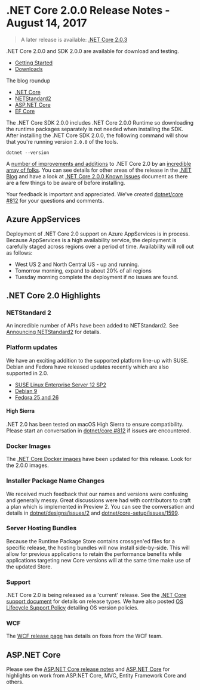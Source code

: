 # .NET Core 2.0.0 Release Notes - August 14, 2017

> A later release is available: [.NET Core 2.0.3](../download-archives/2.0.3.md)

.NET Core 2.0.0 and SDK 2.0.0 are available for download and testing.

* [Getting Started](https://dotnet.microsoft.com/download)
* [Downloads](https://github.com/dotnet/core/blob/master/release-notes/download-archives/2.0.0-download.md)

The blog roundup

* [.NET Core](https://blogs.msdn.microsoft.com/dotnet/2017/08/14/announcing-net-core-2-0/)
* [NETStandard2](https://blogs.msdn.microsoft.com/dotnet/2017/08/14/announcing-net-standard-2-0/)
* [ASP.NET Core](https://blogs.msdn.microsoft.com/webdev/2017/08/14/announcing-asp-net-core-2-0/)
* [EF Core](https://blogs.msdn.microsoft.com/dotnet/2017/08/14/announcing-entity-framework-core-2-0/)

The .NET Core SDK 2.0.0 includes .NET Core 2.0.0 Runtime so downloading the runtime packages separately is not needed when installing the SDK. After installing the .NET Core SDK 2.0.0, the following command will show that you're running version `2.0.0` of the tools.

`dotnet --version`

A [number of improvements and additions](2.0.0-commit.md) to .NET Core 2.0 by an [incredible array of folks](2.0.0-contributor.md). You can see details for other areas of the release in the [.NET Blog](https://blogs.msdn.microsoft.com/dotnet/2017/08/14/announcing-net-core-2-0/) and have a look at [.NET Core 2.0.0 Known Issues](2.0.0-known-issues.md) document as there are a few things to be aware of before installing.

Your feedback is important and appreciated. We've created [dotnet/core #812](https://github.com/dotnet/core/issues/812) for your questions and comments.

## Azure AppServices

Deployment of .NET Core 2.0 support on Azure AppServices is in process. Because AppServices is a high availability service, the deployment is carefully staged across regions over a period of time. Availability will roll out as follows:

* West US 2 and North Central US - up and running.
* Tomorrow morning, expand to about 20% of all regions
* Tuesday morning complete the deployment if no issues are found.

## .NET Core 2.0 Highlights

### NETStandard 2

An incredible number of APIs have been added to NETStandard2. See [Announcing NETStandard2](https://blogs.msdn.microsoft.com/dotnet/2017/08/14/announcing-net-standard-2-0/) for details. 

### Platform updates

We have an exciting addition to the supported platform line-up with SUSE. Debian and Fedora have released updates recently which are also supported in 2.0.

* [SUSE Linux Enterprise Server 12 SP2](https://www.suse.com/products/server/)
* [Debian 9](https://www.debian.org/News/2017/20170617)
* [Fedora 25 and 26](https://getfedora.org)

#### High Sierra

.NET 2.0 has been tested on macOS High Sierra to ensure compatibility. Please start an conversation in [dotnet/core #812](https://github.com/dotnet/core/issues/812) if issues are encountered.

### Docker Images

The [.NET Core Docker images](https://hub.docker.com/r/microsoft/dotnet/) have been updated for this release. Look for the 2.0.0 images.

### Installer Package Name Changes

We received much feedback that our names and versions were confusing and generally messy. Great discussions were had with contributors to craft a plan which is implemented in Preview 2. You can see the conversation and details in [dotnet/designs/issues/2](https://github.com/dotnet/designs/issues/2) and [dotnet/core-setup/issues/1599](https://github.com/dotnet/core-setup/issues/1599).

### Server Hosting Bundles

Because the Runtime Package Store contains crossgen'ed files for a specific release, the hosting bundles will now install side-by-side. This will allow for previous applications to retain the performance benefits while applications targeting new Core versions will at the same time make use of the updated Store.

### Support

.NET Core 2.0 is being released as a 'current' release. See the [.NET Core support document](https://github.com/dotnet/core/blob/master/microsoft-support.md) for details on release types. We have also posted [OS Lifecycle Support Policy](https://github.com/dotnet/core/blob/master/os-lifecycle-policy.md) detailing OS version policies.

### WCF

The [WCF release page](https://github.com/dotnet/wcf/releases/tag/v2.0.0) has details on fixes from the WCF team.

## ASP.NET Core

Please see the [ASP.NET Core release notes](https://github.com/aspnet/Home/releases/tag/2.0.0) and [ASP.NET Core](https://blogs.msdn.microsoft.com/webdev/2017/08/14/announcing-asp-net-core-2-0/) for highlights on work from ASP.NET Core, MVC, Entity Framework Core and others.
